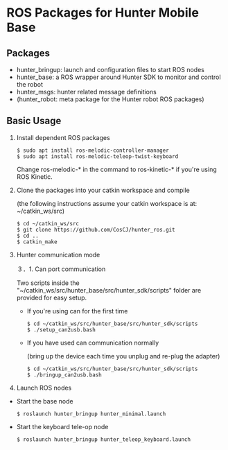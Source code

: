 # ROS Packages for Hunter Mobile Base

## Packages

* hunter_bringup: launch and configuration files to start ROS nodes 
* hunter_base: a ROS wrapper around Hunter SDK to monitor and control the robot
* hunter_msgs: hunter related message definitions
* (hunter_robot: meta package for the Hunter robot ROS packages)

## Basic Usage

1. Install dependent ROS packages

    ```
    $ sudo apt install ros-melodic-controller-manager
    $ sudo apt install ros-melodic-teleop-twist-keyboard
    ```

    Change ros-melodic-* in the command to ros-kinetic-* if you're using ROS Kinetic.

2. Clone the packages into your catkin workspace and compile

    (the following instructions assume your catkin workspace is at: ~/catkin_ws/src)

    ```
    $ cd ~/catkin_ws/src
    $ git clone https://github.com/CosCJ/hunter_ros.git
    $ cd ..
    $ catkin_make
    ```
3. Hunter communication mode
    
    ３．1. Can port communication
    
    Two scripts inside the "~/catkin_ws/src/hunter_base/src/hunter_sdk/scripts" folder are provided for easy setup. 
    
    * If you're using can for the first time
             
          $ cd ~/catkin_ws/src/hunter_base/src/hunter_sdk/scripts
          $ ./setup_can2usb.bash
          
    * If you have used can communication normally
    
      (bring up the device each time you unplug and re-plug the adapter)
          
          $ cd ~/catkin_ws/src/hunter_base/src/hunter_sdk/scripts
          $ ./bringup_can2usb.bash
          
3. Launch ROS nodes
 
* Start the base node 

    ```
    $ roslaunch hunter_bringup hunter_minimal.launch
    ```
* Start the keyboard tele-op node

    ```
    $ roslaunch hunter_bringup hunter_teleop_keyboard.launch
    ```
